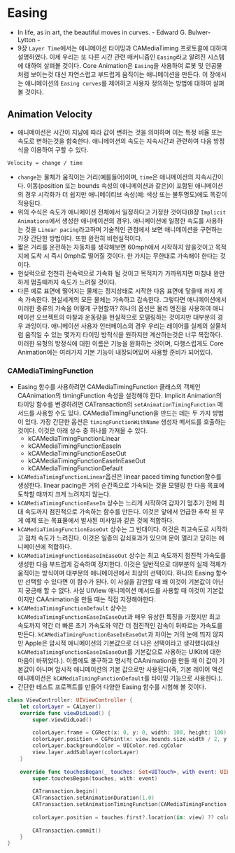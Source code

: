 # Easing
* In life, as in art, the beautiful moves in curves. - Edward G. Bulwer-Lytton -
* 9장 `Layer Time`에서는 애니메이션 타이밍과 CAMediaTiming 프로토콜에 대하여 설명하였다. 이제 우리는 또 다른 시간 관련 매커니즘인 `Easing`라고 알려진 시스템에 대하여 살펴볼 것이다. Core Animation은 `Easing`을 사용하여 로봇 및 인공물처럼 보이는것 대신 자연스럽고 부드럽게 움직이는 애니메이션을 만든다. 이 장에서는 애니메이션의 `Easing curves`를 제어하고 사용자 정의하는 방법에 대하여 살펴볼 것이다.

## Animation Velocity
* 애니메이션은 시간이 지남에 따라 값이 변하는 것을 의미하며 이는 특정 비율 또는 속도로 변하는것을 함축한다. 애니메이션의 속도는 지속시간과 관련하여 다음 방정식을 이용하여 구할 수 있다.
```
Velocity = change / time
```
* `change`는 물체가 움직이는 거리(예를들어)이며, `time`은 애니메이션의 지속시간이다. 이동(position 또는 bounds 속성의 애니메이션과 같은)이 포함된 애니메이션의 경우 시각화가 더 쉽지만 애니메이티브 속성(예: 색상 또는 불투명도)에도 똑같이 적용된다.
* 위의 수식은 속도가 애니메이션 전체에서 일정하다고 가정한 것이다(8장 `Implicit Animations`에서 생성한 애니메이션의 경우). 애니메이션에 일정한 속도를 사용하는 것을 `Linear pacing`라고하며 기술적인 관점에서 보면 애니메이션을 구현하는 가장 간단한 방법이다. 또한 완전히 비현실적이다.
* 짧은 거리를 운전하는 자동차를 생각해보면 60mph에서 시작하지 않을것이고 목적지에 도착 시 즉시 0mph로 떨어질 것이다. 한 가지는 무한대로 가속해야 한다는 것이다.
* 현싲럭으로 천천히 전속력으로 가속화 될 것이고 목적지가 가까워지면 마침내 완만하게 멈출때까지 속도가 느려질 것이다.
* 다른 예로 표면에 떨어지는 물체는 정지상태로 시작한 다음 표면에 닿을때 까지 계속 가속한다. 현실세계의 모든 물체는 가속하고 감속한다. 그렇다면 애니메이션에서 이러한 종류의 가속을 어떻게 구현할까? 하나의 옵션은 물리 엔진을 사용하여 애니메이션 오브젝트의 마찰과 운동량을 현실적으로 모델링하는 것이지만 대부분의 경우 과잉이다. 애니메이션 사용자 인터페이스의 경우 우리는 레이어를 실제의 실물처럼 움직일 수 있는 몇가지 타이밍 방적식을 원하지만 계산하는것은 너무 복잡하다. 이러한 유형의 방정식에 대한 이름은 기능을 완화하는 것이며, 다행스럽게도 Core Animation에는 여러가지 기본 기능이 내장되어있어 사용할 준비가 되어있다.

### CAMediaTimingFunction
* Easing 함수를 사용하려면 CAMediaTimingFunction 클래스의 객체인 CAAnimation의 timingFunction 속성을 설정해야 한다. Implicit Animation의 타이밍 함수를 변경하려면 CATransaction의 `setAnimationTimingFunction` 메서드를 사용할 수도 있다. CAMediaTimingFunction을 만드는 데는 두 가지 방법이 있다. 가장 간단한 옵션은 `timingFunctionWithName` 생성자 메서드를 호출하는 것이다. 이것은 아래 상수 중 하나를 가져올 수 있다.
  * kCAMediaTimingFunctionLinear
  * kCAMediaTimingFunctionEaseIn
  * kCAMediaTimingFunctionEaseOut
  * kCAMediaTimingFunctionEaseInEaseOut
  * kCAMediaTimingFunctionDefault
* `kCAMediaTimingFunctionLinear`옵션은 linear paced timing function함수를 생성한다. linear pacing은 거의 순간족으로 가속되는 것을 모델링 한 다음 목표에 도착할 때까지 크게 느려지지 않는다.
* `kCAMediaTimingFunctionEaseIn` 상수는 느리게 시작하여 갑자기 멈추기 전에 최대 속도까지 점진적으로 가속하는 함수를 만든다. 이것은 앞에서 언급한 추락 된 무게 예제 또는 목표물에서 발사된 미사일과 같은 것에 적합하다.
* `kCAMediaTimingFunctionEaseOut` 상수는 그 반대이다. 이것은 최고속도로 시작하고 점차 속도가 느려진다. 이것은 일종의 감쇠효과가 있으며 문이 열리고 닫히는 애니메이션에 적합하다.
* `kCAMediaTimingFunctionEaseInEaseOut` 상수는 최고 속도까지 점진적 가속도를 생성한 다음 부드럽게 감속하여 정지한다. 이것은 일반적으로 대부분의 실제 객체가 움직이는 방식이며 대부분의 애니메이션에서 최상의 선택이다. 하나의 Easing 함수만 선택할 수 있다면 이 함수가 된다. 이 사실을 감안할 때 왜 이것이 기본값이 아닌지 궁금해 할 수 없다. 사실 UIView 애니메이션 메서드를 사용할 때 이것이 기본값이지만 CAAnimation을 만들 때는 직접 지정해야한다.
* `kCAMediaTimingFunctionDefault` 상수는 `kCAMediaTimingFunctionEaseInEaseOut`과 매우 유상한 특징을 가졌지만 최고 속도까지 약간 더 빠른 초기 가속도와 약간 더 점진적인 감속이 뒤따르는 가속도를 만든다. `kCAMediaTimingFunctionEaseInEaseOut`과 차이는 거의 눈에 띄지 않지만 Apple은 암시적 애니메이션의 기본값으로 더 나은 선택이라고 생각했다(대신 `kCAMediaTimingFunctionEaseInEaseOut`를 기본값으로 사용하는 UIKit에 대한 마음이 바뀌었다.). 이름에도 불구하고 명시적 CAAnimation을 만들 때 이 값이 기본값이 아니며 암시적 애니메이션의 기본 값으로만 사용된다(즉, 기본 레이어 액션 애니메이션은 `kCAMediaTimingFunctionDefault`를 타이밍 기능으로 사용한다.).
* 간단한 테스트 프로젝트를 만들어 다양한 Easing 함수를 시험해 볼 것이다.
```Swift
class ViewController: UIViewController {
    let colorLayer = CALayer()
    override func viewDidLoad() {
        super.viewDidLoad()
        
        colorLayer.frame = CGRect(x: 0, y: 0, width: 100, height: 100)
        colorLayer.position = CGPoint(x: view.bounds.size.width / 2, y: view.bounds.size.width / 2)
        colorLayer.backgroundColor = UIColor.red.cgColor
        view.layer.addSublayer(colorLayer)
    }
    
    override func touchesBegan(_ touches: Set<UITouch>, with event: UIEvent?) {
        super.touchesBegan(touches, with: event)
        
        CATransaction.begin()
        CATransaction.setAnimationDuration(1.0)
        CATransaction.setAnimationTimingFunction(CAMediaTimingFunction(name: kCAMediaTimingFunctionEaseOut))
        
        colorLayer.position = touches.first?.location(in: view) ?? colorLayer.position
        
        CATransaction.commit()
    }
}
```